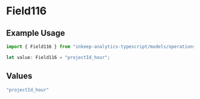 # Field116

## Example Usage

```typescript
import { Field116 } from "inkeep-analytics-typescript/models/operations";

let value: Field116 = "projectId_hour";
```

## Values

```typescript
"projectId_hour"
```